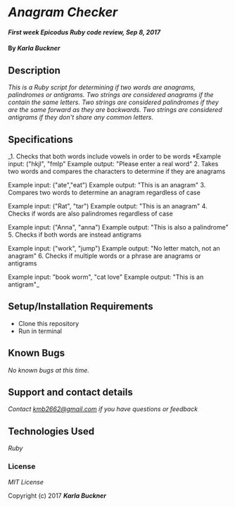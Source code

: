 # _Anagram Checker_

#### _First week Epicodus Ruby code review, Sep 8, 2017_

#### By _**Karla Buckner**_

## Description

_This is a Ruby script for determining if two words are anagrams, palindromes or antigrams. Two strings are considered anagrams if the contain the same letters. Two strings are considered palindromes if they are the same forward as they are backwards. Two strings are considered antigrams if they don't share any common letters._

## Specifications

_1. Checks that both words include vowels in order to be words
  *Example input: ("hkjl", "fmlp" Example output: "Please enter a real word"
2. Takes two words and compares the characters to determine if they are anagrams

  Example input: ("ate","eat") Example output: "This is an anagram"
3. Compares two words to determine an anagram regardless of case

  Example input: ("Rat", "tar")  Example output: "This is an anagram"
4. Checks if words are also palindromes regardless of case

  Example input: ("Anna", "anna")  Example output: "This is also a palindrome"
5. Checks if both words are instead antigrams

  Example input: ("work", "jump")  Example output: "No letter match, not an anagram"
6. Checks if multiple words or a phrase are anagrams or antigrams

  Example input: "book worm", "cat love"  Example output: "This is an antigram"_

## Setup/Installation Requirements

* Clone this repository
* Run in terminal

## Known Bugs

_No known bugs at this time._

## Support and contact details

_Contact kmb2662@gmail.com if you have questions or feedback_

## Technologies Used

_Ruby_

### License

*MIT License*

Copyright (c) 2017 **_Karla Buckner_**
